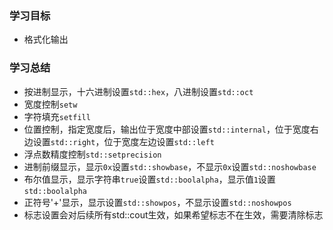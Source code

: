 ### 学习目标

- 格式化输出

### 学习总结

- 按进制显示，十六进制设置`std::hex`，八进制设置`std::oct`
- 宽度控制`setw`
- 字符填充`setfill`
- 位置控制，指定宽度后，输出位于宽度中部设置`std::internal`，位于宽度右边设置`std::right`，位于宽度左边设置`std::left`
- 浮点数精度控制`std::setprecision`
- 进制前缀显示，显示`0x`设置`std::showbase`，不显示`0x`设置`std::noshowbase`
- 布尔值显示，显示字符串`true`设置`std::boolalpha`，显示值`1`设置`std::boolalpha`
- 正符号'+'显示，显示设置`std::showpos`，不显示设置`std::noshowpos`
- 标志设置会对后续所有std::cout生效，如果希望标志不在生效，需要清除标志